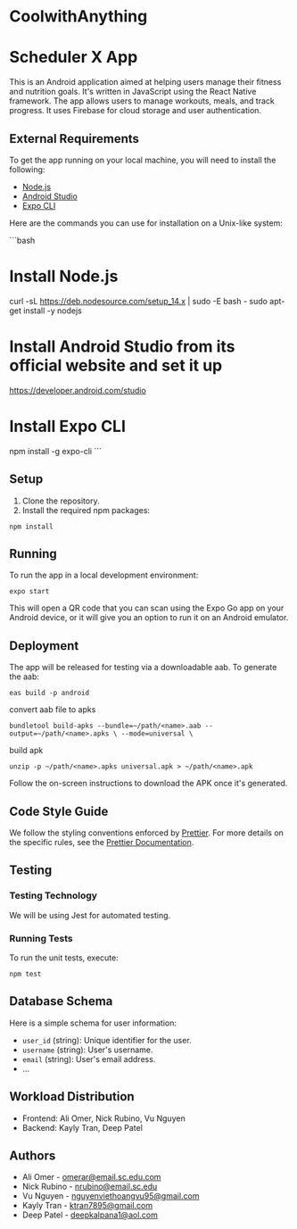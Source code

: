 # CoolwithAnything

# Scheduler X App

This is an Android application aimed at helping users manage their fitness and nutrition goals. It's written in JavaScript using the React Native framework. The app allows users to manage workouts, meals, and track progress. It uses Firebase for cloud storage and user authentication.

## External Requirements

To get the app running on your local machine, you will need to install the following:

- [Node.js](https://nodejs.org/en/)
- [Android Studio](https://developer.android.com/studio)
- [Expo CLI](https://docs.expo.dev/get-started/installation/)

Here are the commands you can use for installation on a Unix-like system:

\```bash

# Install Node.js

curl -sL https://deb.nodesource.com/setup_14.x | sudo -E bash -
sudo apt-get install -y nodejs

# Install Android Studio from its official website and set it up

https://developer.android.com/studio

# Install Expo CLI

npm install -g expo-cli
\```

## Setup

1. Clone the repository.
2. Install the required npm packages:

```
npm install
```


## Running

To run the app in a local development environment:

```
expo start
```

This will open a QR code that you can scan using the Expo Go app on your Android device, or it will give you an option to run it on an Android emulator.

## Deployment

The app will be released for testing via a downloadable aab. To generate the aab:

```
eas build -p android
```

convert aab file to apks
```
bundletool build-apks --bundle=~/path/<name>.aab --output=~/path/<name>.apks \ --mode=universal \
```

build apk
```
unzip -p ~/path/<name>.apks universal.apk > ~/path/<name>.apk    
```

Follow the on-screen instructions to download the APK once it's generated.

## Code Style Guide

We follow the styling conventions enforced by [Prettier](https://prettier.io/). For more details on the specific rules, see the [Prettier Documentation](https://prettier.io/docs/en/index.html).


## Testing

### Testing Technology

We will be using Jest for automated testing.

### Running Tests

To run the unit tests, execute:

```
npm test
```

## Database Schema

Here is a simple schema for user information:

- `user_id` (string): Unique identifier for the user.
- `username` (string): User's username.
- `email` (string): User's email address.
- ...

## Workload Distribution

- Frontend: Ali Omer, Nick Rubino, Vu Nguyen
- Backend: Kayly Tran, Deep Patel

## Authors

- Ali Omer - omerar@email.sc.edu.com
- Nick Rubino - nrubino@email.sc.edu
- Vu Nguyen - nguyenviethoangvu95@gmail.com
- Kayly Tran - ktran7895@gmail.com
- Deep Patel - deepkalpana1@aol.com
